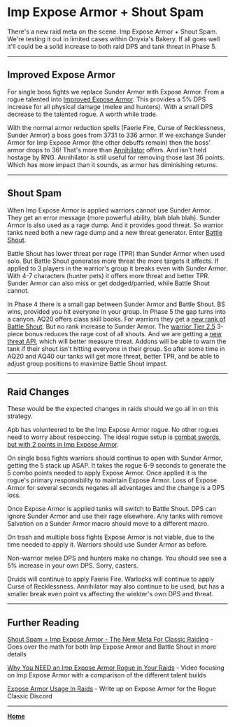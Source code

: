 # Imp Expose Armor + Shout Spam

There's a new raid meta on the scene. Imp Expose Armor + Shout Spam. We're testing it out in limited cases within Onyxia's Bakery. If all goes well it'll could be a solid increase to both raid DPS and tank threat in Phase 5.

*****

## Improved Expose Armor

For single boss fights we replace Sunder Armor with Expose Armor. From a rogue talented into [Improved Expose Armor](https://classic.wowhead.com/spell=14169/improved-expose-armor). This provides a 5% DPS increase for all physical damage (melee and hunters). With a small DPS decrease to the talented rogue. A worth while trade.

With the normal armor reduction spells (Faerie Fire, Curse of Recklessness, Sunder Armor) a boss goes from 3731 to 336 armor. If we exchange Sunder Armor for Imp Expose Armor (the other debuffs remain) then the boss' armor drops to 36! That's more than [Annihilator](https://classic.wowhead.com/item=12798/annihilator) offers. And isn't held hostage by RNG. Annihilator is still useful for removing those last 36 points. Which has more impact than it sounds, as armor has diminishing returns.

*****

## Shout Spam

When Imp Expose Armor is applied warriors cannot use Sunder Armor. They get an error message (more powerful ability, blah blah blah). Sunder Armor is also used as a rage dump. And it provides good threat. So warrior tanks need both a new rage dump and a new threat generator. Enter [Battle Shout]( https://classic.wowhead.com/spell=27578/battle-shout).

Battle Shout has lower threat per rage (TPR) than Sunder Armor when used solo. But Battle Shout generates more threat the more targets it affects. If applied to 3 players in the warrior's group it breaks even with Sunder Armor. With 4-7 characters (hunter pets) it offers more threat and better TPR. Sunder Armor can also miss or get dodged/parried, while Battle Shout cannot.

In Phase 4 there is a small gap between Sunder Armor and Battle Shout. BS wins, provided you hit everyone in your group. In Phase 5 the gap turns into a canyon. AQ20 offers class skill books. For warriors they get a [new rank of Battle Shout]( https://classic.wowhead.com/item=21298/manual-of-battle-shout-vii). But no rank increase to Sunder Armor. The [warrior Tier 2.5]( https://classic.wowhead.com/item-set=496/conquerors-battlegear) 3-piece bonus reduces the rage cost of all shouts. And we are getting a [new threat API]( https://us.forums.blizzard.com/en/wow/t/ptr-patch-notes-wow-classic-version-1135/553585), which will better measure threat. Addons will be able to warn the tank if their shout isn't hitting everyone in their group. So after some time in AQ20 and AQ40 our tanks will get more threat, better TPR, and be able to adjust group positions to maximize Battle Shout impact.

*****

## Raid Changes

These would be the expected changes in raids should we go all in on this strategy.

Apb has volunteered to be the Imp Expose Armor rogue. No other rogues need to worry about respeccing. The ideal rogue setup is [combat swords, but with 2 points in Imp Expose Armor]( https://classic.wowhead.com/talent-calc/rogue/00502312501-3203050020050150231).

On single boss fights warriors should continue to open with Sunder Armor, getting the 5 stack up ASAP. It takes the rogue 6-9 seconds to generate the 5 combo points needed to apply Expose Armor. Once applied it is the rogue's primary responsibility to maintain Expose Armor. Loss of Expose Armor for several seconds negates all advantages and the change is a DPS loss.

Once Expose Armor is applied tanks will switch to Battle Shout. DPS can ignore Sunder Armor and use their rage elsewhere. Any tanks with remove Salvation on a Sunder Armor macro should move to a different macro.

On trash and multiple boss fights Expose Armor is not viable, due to the time needed to apply it. Warriors should use Sunder Armor as before.

Non-warrior melee DPS and hunters make no change. You should see see a 5% increase in your own DPS. Sorry, casters.

Druids will continue to apply Faerie Fire. Warlocks will continue to apply Curse of Recklessness. Annihilator may also continue to be used, but has a smaller break even point vs affecting the wielder's own DPS and threat.

*****

## Further Reading

[Shout Spam + Imp Expose Armor - The New Meta For Classic Raiding](https://www.reddit.com/r/classicwow/comments/hgaer3/shout_spam_imp_expose_armor_the_new_meta_for/) - Goes over the math for both Imp Expose Armor and Battle Shout in more details

[Why You NEED an Imp Expose Armor Rogue in Your Raids](https://www.youtube.com/watch?v=xAYveMlJdqk) - Video focusing on Imp Expose Armor with a comparison of the different talent builds

[Expose Armor Usage In Raids](https://discordapp.com/channels/253211161850281995/253211693302153217/724639603117523035) - Write up on Expose Armor for the Rogue Classic Discord

*****

**[Home](https://queuebitt.github.io/)**
